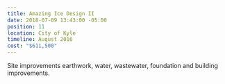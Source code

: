 ```yaml
---
title: Amazing Ice Design II
date: 2018-07-09 13:43:00 -05:00
position: 11
location: City of Kyle
timeline: August 2016
cost: "$611,500"
---
```


Site improvements earthwork, water, wastewater, foundation and building improvements.